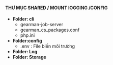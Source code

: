#### THƯ MỤC SHARED / MOUNT lOGGING /CONFIG

- **Folder: cli**
    - gearman-job-server
    - gearman_cs_packages.conf
    - php.ini
- **Folder:config**
     - .env   : File biến môi trường
- **Folder: Log**
- **Folder: Storage**
